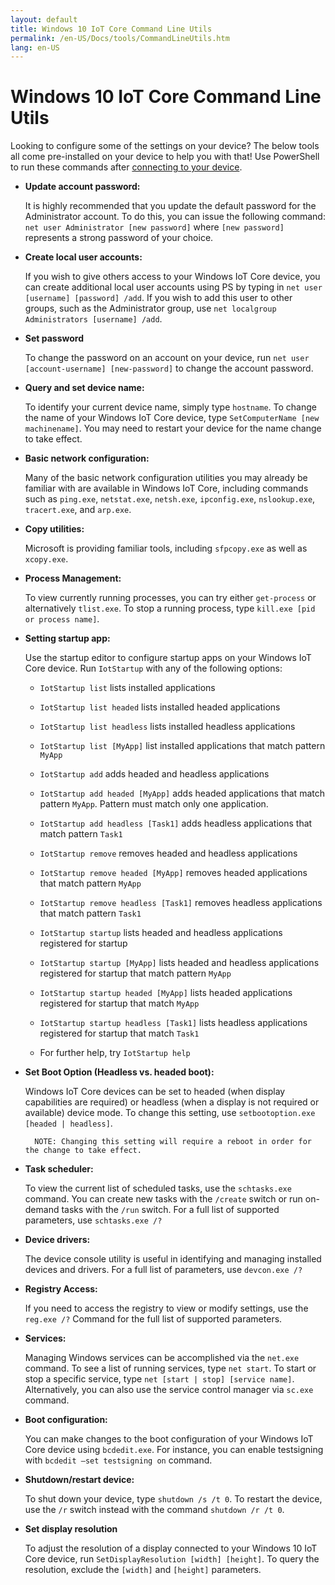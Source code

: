 ```yaml
---
layout: default
title: Windows 10 IoT Core Command Line Utils
permalink: /en-US/Docs/tools/CommandLineUtils.htm
lang: en-US
---
```


# Windows 10 IoT Core Command Line Utils

Looking to configure some of the settings on your device? The below tools all come pre-installed on your device to help you with that! Use PowerShell to run these commands after [connecting to your device]({{site.baseurl}}/{{page.lang}}/Samples/PowerShell.htm).

* **Update account password:**

	It is highly recommended that you update the default password for the Administrator account. To do this, you can issue the following command: `net user Administrator [new password]` where `[new password]` represents a strong password of your choice.

* **Create local user accounts:**

	If you wish to give others access to your Windows IoT Core device, you can create additional local user accounts using PS by typing in `net user [username] [password] /add`. If you wish to add this user to other groups, such as the Administrator group, use `net localgroup Administrators [username] /add`.

* **Set password**

	To change the password on an account on your device, run `net user [account-username] [new-password]` to change the account password.

* **Query and set device name:**

	To identify your current device name, simply type `hostname`. To change the name of your Windows IoT Core device, type `SetComputerName [new machinename]`. You may need to restart your device for the name change to take effect.

* **Basic network configuration:**

	Many of the basic network configuration utilities you may already be familiar with are available in Windows IoT Core, including commands such as `ping.exe`, `netstat.exe`, `netsh.exe`, `ipconfig.exe`, `nslookup.exe`, `tracert.exe`, and `arp.exe`.

* **Copy utilities:**

	Microsoft is providing familiar tools, including `sfpcopy.exe` as well as `xcopy.exe`.

* **Process Management:**

	To view currently running processes, you can try either `get-process` or alternatively `tlist.exe`. To stop a running process, type `kill.exe [pid or process name]`.

* **Setting startup app:**

	Use the startup editor to configure startup apps on your Windows IoT Core device. Run `IotStartup` with any of the following options:

	* `IotStartup list` lists installed applications

    * `IotStartup list headed` lists installed headed applications

    * `IotStartup list headless` lists installed headless applications

    * `IotStartup list [MyApp]` list installed applications that match pattern `MyApp`

    * `IotStartup add` adds headed and headless applications

    * `IotStartup add headed [MyApp]` adds headed applications that match pattern `MyApp`.  Pattern must match only one application.

    * `IotStartup add headless [Task1]` adds headless applications that match pattern `Task1`

    * `IotStartup remove` removes headed and headless applications

    * `IotStartup remove headed [MyApp]` removes headed applications that match pattern `MyApp`

    * `IotStartup remove headless [Task1]` removes headless applications that match pattern `Task1`

    * `IotStartup startup` lists headed and headless applications registered for startup

    * `IotStartup startup [MyApp]` lists headed and headless applications registered for startup that match pattern `MyApp`

    * `IotStartup startup headed [MyApp]` lists headed applications registered for startup that match `MyApp`

    * `IotStartup startup headless [Task1]` lists headless applications registered for startup that match `Task1`

	* For further help, try `IotStartup help`

* **Set Boot Option (Headless vs. headed boot):**

	Windows IoT Core devices can be set to headed (when display capabilities are required) or headless (when a display is not required or available) device mode. To change this setting, use `setbootoption.exe [headed | headless]`.

		NOTE: Changing this setting will require a reboot in order for the change to take effect.

* **Task scheduler:**

	To view the current list of scheduled tasks, use the `schtasks.exe` command. You can create new tasks with the `/create` switch or run on-demand tasks with the `/run` switch. For a full list of supported parameters, use `schtasks.exe /?`

* **Device drivers:**

	The device console utility is useful in identifying and managing installed devices and drivers. For a full list of parameters, use `devcon.exe /?`

* **Registry Access:**

	If you need to access the registry to view or modify settings, use the `reg.exe /?` Command for the full list of supported parameters.

* **Services:**

	Managing Windows services can be accomplished via the `net.exe` command. To see a list of running services, type `net start`. To start or stop a specific service, type `net [start | stop] [service name]`. Alternatively, you can also use the service control manager via `sc.exe` command.

* **Boot configuration:**

	You can make changes to the boot configuration of your Windows IoT Core device using `bcdedit.exe`. For instance, you can enable testsigning with `bcdedit –set testsigning on` command.

* **Shutdown/restart device:**

	To shut down your device, type `shutdown /s /t 0`. To restart the device, use the `/r` switch instead with the command `shutdown /r /t 0`.

* **Set display resolution**

	To adjust the resolution of a display connected to your Windows 10 IoT Core device, run `SetDisplayResolution [width] [height]`. To query the resolution, exclude the `[width]` and `[height]` parameters.
